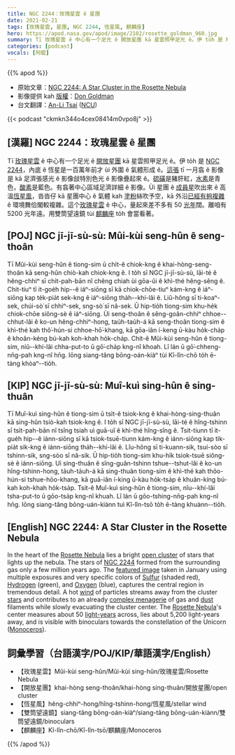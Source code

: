 ```yaml
---
title: NGC 2244：玫瑰星雲 ê 星團
date: 2021-02-21
tags: [玫瑰星雲, 星團, NGC 2244, 恆星風, 麒麟座]
hero: https://apod.nasa.gov/apod/image/2102/rosette_goldman_960.jpg
summary: Tī 玫瑰星雲 ê 中心有一个足光 ê 開放星團 kā 星雲照甲足光 ê。伊 to̍h 是 NGC 2244，內底 ê 恆星是一百萬年前才 ùi 外圍 ê 氣體形成 ê。
categories: [podcast]
vocals: [阿錕]
---
```


{{% apod %}}

- 原始文章：[NGC 2244: A Star Cluster in the Rosette Nebula](https://apod.nasa.gov/apod/ap210221.html)
- 影像提供 kah [版權][copyright]：[Don Goldman](https://www.astrodonimaging.com/)
- 台文翻譯：[An-Li Tsai](mailto:thianbun.taigi@gmail.com) ([NCU](https://www.astro.ncu.edu.tw))

{{< podcast "ckmkn344o4cex08414m0vpo8j" >}}

## [漢羅] NGC 2244：玫瑰星雲 ê 星團

Tī [玫瑰星雲][1] ê 中心有一个足光 ê [開放星團][2] kā 星雲照甲足光 ê。伊 to̍h 是 [NGC 2244][3]，內底 ê 恆星是一百萬年前才 ùi 外圍 ê 氣體形成 ê。[這張][4] tī 一月翕 ê 影像是 kā 足濟張感光 ê 影像敆特別色光 ê 影像疊起來 ê。[硫磺][5]是豬肝紅，[水素][6]是青色，[酸素][7]是藍色。有翕著中心區域足濟詳細 ê 影像。Ùi 星團 ê [成員星][8]吹出來 ê 高溫[恆星風][9]，沓沓仔 kā 星團中心 ê 氣體 kah [塗粉][10]絲吹予空，kā 外沿[已經有夠複雜][11] ê 環境舞佮閣較複雜。這个[玫瑰星雲][12] ê 中心，量起來差不多有 50 [光年][13]闊。離咱有 5200 光年遠。用雙筒望遠鏡 tùi [麒麟座][14] to̍h 會當看著。

## [POJ] NGC jī-jī-sù-sù: Mûi-kùi seng-hûn ê seng-thoân

Tī Mûi-kùi seng-hûn ê tiong-sim ū chi̍t-ê chiok-kng ê khai-hòng-seng-thoân kā seng-hûn chiò-kah chiok-kng ê. I to̍h sī NGC jī-jī-sù-sù, lāi-té ê hêng-chhiⁿ sī chi̍t-pah-bān nî chêng chiah ùi gōa-ûi ê khì-thé hêng-sêng ê. Chit-tiuⁿ tī it-goe̍h hip--ê iáⁿ-siōng sī kā chiok-chōe-tiuⁿ kám-kng ê iáⁿ-siōng kap te̍k-pia̍t sek-kng ê iáⁿ-siōng tha̍h--khí-lâi ê. Liû-hông sī ti-koaⁿ-sek, chúi-sò͘ sī chhiⁿ-sek, sng-sò͘ sī nâ-sek. Ū hip-tio̍h tiong-sim khu-he̍k chiok-chōe siông-sè ê iáⁿ-siōng. Ùi seng-thoân ê sêng-goân-chhiⁿ chhoe--chhut-lâi ê ko-un hêng-chhiⁿ-hong, tau̍h-tau̍h-á kā seng-thoân tiong-sim ê khì-thé kah thô͘-hún-si chhoe-hō͘-khang, kā gōa-iân í-keng ū-kàu ho̍k-cha̍p ê khoân-kéng bú-kah koh-khah ho̍k-cha̍p. Chit-ê Mûi-kùi seng-hûn ê tiong-sim, niû--khí-lâi chha-put-to ū gō͘-cha̍p kng-nî khoah. Lî lán ū gō͘-chheng-nn̄g-pah kng-nî hn̄g. Iōng siang-tâng bōng-oán-kiàⁿ tùi Kî-lîn-chō to̍h ē-tàng khòaⁿ--tio̍h.

## [KIP] NGC jī-jī-sù-sù: Muî-kuì sing-hûn ê sing-thuân

Tī Muî-kuì sing-hûn ê tiong-sim ū tsi̍t-ê tsiok-kng ê khai-hòng-sing-thuân kā sing-hûn tsiò-kah tsiok-kng ê. I to̍h sī NGC jī-jī-sù-sù, lāi-té ê hîng-tshinn sī tsi̍t-pah-bān nî tsîng tsiah uì guā-uî ê khì-thé hîng-sîng ê. Tsit-tiunn tī it-gue̍h hip--ê iánn-siōng sī kā tsiok-tsuē-tiunn kám-kng ê iánn-siōng kap ti̍k-pia̍t sik-kng ê iánn-siōng tha̍h--khí-lâi ê. Lîu-hông sī ti-kuann-sik, tsuí-sòo sī tshinn-sik, sng-sòo sī nâ-sik. Ū hip-tio̍h tiong-sim khu-hi̍k tsiok-tsuē siông-sè ê iánn-siōng. Uì sing-thuân ê sîng-guân-tshinn tshue--tshut-lâi ê ko-un hîng-tshinn-hong, ta̍uh-ta̍uh-á kā sing-thuân tiong-sim ê khì-thé kah thôo-hún-si tshue-hōo-khang, kā guā-iân í-king ū-kàu ho̍k-tsa̍p ê khuân-kíng bú-kah koh-khah ho̍k-tsa̍p. Tsit-ê Muî-kuì sing-hûn ê tiong-sim, nîu--khí-lâi tsha-put-to ū gōo-tsa̍p kng-nî khuah. Lî lán ū gōo-tshing-nn̄g-pah kng-nî hn̄g. Iōng siang-tâng bōng-uán-kiànn tuì Kî-lîn-tsō to̍h ē-tàng khuànn--tio̍h.

## [English] NGC 2244: A Star Cluster in the Rosette Nebula

In the heart of the [Rosette Nebula][1] lies a bright [open cluster][2] of stars that lights up the nebula. The stars of [NGC 2244][3] formed from the surrounding gas only a few million years ago. The [featured image][4] taken in January using multiple exposures and very specific colors of [Sulfur][5] (shaded red), [Hydrogen][6] (green), and [Oxygen][7] (blue), captures the central region in tremendous detail. A hot [wind][8] of particles streams away from the cluster [stars][9] and contributes to an already [complex menagerie][10] of gas and [dust][11] filaments while slowly evacuating the cluster center. The [Rosette Nebula][12]'s center measures about 50 [light-years][13] across, lies about 5,200 light-years away, and is visible with binoculars towards the constellation of the Unicorn ([Monoceros][14]).

## 詞彙學習（台語漢字/POJ/KIP/華語漢字/English）

- 【玫瑰星雲】Mûi-kùi seng-hûn/Mûi-kùi sing-hûn/玫瑰星雲/Rosette Nebula
- 【開放星團】khai-hòng seng-thoân/khai-hòng sing-thuân/開放星團/open cluster
- 【恆星風】hêng-chhiⁿ-hong/hîng-tshinn-hong/恆星風/stellar wind
- 【雙筒望遠鏡】siang-tâng bōng-oán-kiàⁿ/siang-tâng bōng-uán-kiànn/雙筒望遠鏡/binoculars
- 【麒麟座】Kî-lîn-chō/Kî-lîn-tsō/麒麟座/Monoceros

{{% /apod %}}

[copyright]: https://apod.nasa.gov/apod/lib/about_apod.html#srapply
[1]: https://apod.nasa.gov/apod/ap120214.html
[2]: https://en.wikipedia.org/wiki/Open_cluster
[3]: https://www.youtube.com/watch?v=rQ4n2HjppWo
[4]: https://astrodonimaging.com/gallery/in-the-heart-of-the-rosette/
[5]: https://periodic.lanl.gov/16.shtml
[6]: https://periodic.lanl.gov/1.shtml
[7]: https://periodic.lanl.gov/8.shtml
[8]: https://pwg.gsfc.nasa.gov/Education/wsolwind.html
[9]: https://science.nasa.gov/astrophysics/focus-areas/how-do-stars-form-and-evolve
[10]: https://assets3.thrillist.com/v1/image/2499821/414x310/scale;jpeg_quality=65.jpg
[11]: http://nedwww.ipac.caltech.edu/level5/Mathis/Mathis1.html
[12]: https://apod.nasa.gov/apod/ap210214.html
[13]: https://chandra.harvard.edu/photo/cosmic_distance.html
[14]: https://en.wikipedia.org/wiki/Monoceros

